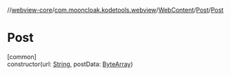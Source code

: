 //[webview-core](../../../../index.md)/[com.mooncloak.kodetools.webview](../../index.md)/[WebContent](../index.md)/[Post](index.md)/[Post](-post.md)

# Post

[common]\
constructor(url: [String](https://kotlinlang.org/api/latest/jvm/stdlib/kotlin/-string/index.html), postData: [ByteArray](https://kotlinlang.org/api/latest/jvm/stdlib/kotlin/-byte-array/index.html))
